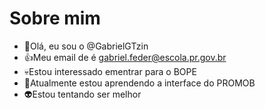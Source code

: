 # Sobre mim
- 👋Olá, eu sou o @GabrielGTzin
- 👍Meu email de é gabriel.feder@escola.pr.gov.br
- 💀Estou interessado ementrar para o BOPE
- 📓Atualmente estou aprendendo a interface do PROMOB
- 👽Estou tentando ser melhor
